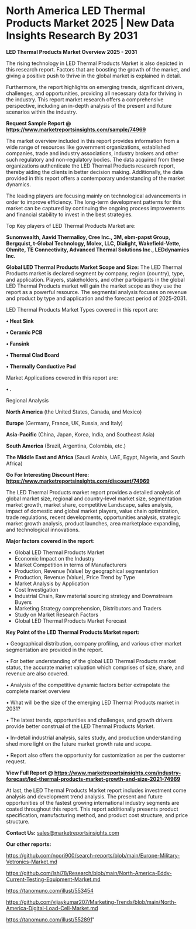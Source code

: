 # North America LED Thermal Products Market 2025 | New Data Insights Research By 2031

<Strong> LED Thermal Products Market Overview 2025 - 2031</strong>

The rising technology in LED Thermal Products Market is also depicted in this research report. Factors that are boosting the growth of the market, and giving a positive push to thrive in the global market is explained in detail.

Furthermore, the report highlights on emerging trends, significant drivers, challenges, and opportunities, providing all necessary data for thriving in the industry. This report market research offers a comprehensive perspective, including an in-depth analysis of the present and future scenarios within the industry.

<strong>Request Sample Report @ <a href=https://www.marketreportsinsights.com/sample/74969>https://www.marketreportsinsights.com/sample/74969</a></strong>

The market overview included in this report provides information from a wide range of resources like government organizations, established companies, trade and industry associations, industry brokers and other such regulatory and non-regulatory bodies. The data acquired from these organizations authenticate the LED Thermal Products research report, thereby aiding the clients in better decision making. Additionally, the data provided in this report offers a contemporary understanding of the market dynamics.

The leading players are focusing mainly on technological advancements in order to improve efficiency. The long-term development patterns for this market can be captured by continuing the ongoing process improvements and financial stability to invest in the best strategies.

Top Key players of LED Thermal Products Market are:

<strong>Sunonwealth, Aavid Thermalloy, Cree Inc., 3M, ebm-papst Group, Bergquist, t-Global Technology, Molex, LLC, Dialight, Wakefield-Vette, Ohmite, TE Connectivity, Advanced Thermal Solutions Inc., LEDdynamics Inc.</strong>

<strong><b>Global LED Thermal Products Market Scope and Size:</b></strong>
The LED Thermal Products market is declared segment by company, region (country), type, and application. Players, stakeholders, and other participants in the global LED Thermal Products market will gain the market scope as they use the report as a powerful resource. The segmental analysis focuses on revenue and product by type and application and the forecast period of 2025-2031.

LED Thermal Products Market Types covered in this report are:

<strong>• Heat Sink

• Ceramic PCB

• Fansink

• Thermal Clad Board

• Thermally Conductive Pad</strong>

Market Applications covered in this report are:

<strong>• .</strong> 

Regional Analysis

<strong>North America</strong> (the United States, Canada, and Mexico)

<strong>Europe</strong> (Germany, France, UK, Russia, and Italy)

<strong>Asia-Pacific</strong> (China, Japan, Korea, India, and Southeast Asia)

<strong>South America</strong> (Brazil, Argentina, Colombia, etc.)

<strong>The Middle East and Africa</strong> (Saudi Arabia, UAE, Egypt, Nigeria, and South Africa)

<strong>Go For Interesting Discount Here: <a href=https://www.marketreportsinsights.com/discount/74969>https://www.marketreportsinsights.com/discount/74969</a></strong>

The LED Thermal Products market report provides a detailed analysis of global market size, regional and country-level market size, segmentation market growth, market share, competitive Landscape, sales analysis, impact of domestic and global market players, value chain optimization, trade regulations, recent developments, opportunities analysis, strategic market growth analysis, product launches, area marketplace expanding, and technological innovations.

<strong><b>Major factors covered in the report:</b></strong>
<ul>
  <li>Global LED Thermal Products Market </li>
  <li>Economic Impact on the Industry</li>
  <li>Market Competition in terms of Manufacturers</li>
  <li>Production, Revenue (Value) by geographical segmentation</li>
  <li>Production, Revenue (Value), Price Trend by Type</li>
  <li>Market Analysis by Application</li>
  <li>Cost Investigation</li>
  <li>Industrial Chain, Raw material sourcing strategy and Downstream Buyers</li>
  <li>Marketing Strategy comprehension, Distributors and Traders</li>
  <li>Study on Market Research Factors</li>
  <li>Global LED Thermal Products Market Forecast</li>
</ul>

<strong><b>Key Point of the LED Thermal Products Market report:</b></strong>

• Geographical distribution, company profiling, and various other market segmentation are provided in the report.

• For better understanding of the global LED Thermal Products market status, the accurate market valuation which comprises of size, share, and revenue are also covered.

• Analysis of the competitive dynamic factors better extrapolate the complete market overview

• What will be the size of the emerging LED Thermal Products market in 2031?

• The latest trends, opportunities and challenges, and growth drivers provide better construal of the LED Thermal Products Market.

• In-detail industrial analysis, sales study, and production understanding shed more light on the future market growth rate and scope.

• Report also offers the opportunity for customization as per the customer request.

<strong><b>View Full Report @ <a href=https://www.marketreportsinsights.com/industry-forecast/led-thermal-products-market-growth-and-size-2021-74969>https://www.marketreportsinsights.com/industry-forecast/led-thermal-products-market-growth-and-size-2021-74969</a></b></strong>


At last, the LED Thermal Products Market report includes investment come analysis and development trend analysis. The present and future opportunities of the fastest growing international industry segments are coated throughout this report. This report additionally presents product specification, manufacturing method, and product cost structure, and price structure.

<strong>Contact Us:</strong>
sales@marketreportsinsights.com

<strong>Our other reports:</strong>

<a href=https://github.com/noori900/search-reports/blob/main/Europe-Military-Vetronics-Market.md>https://github.com/noori900/search-reports/blob/main/Europe-Military-Vetronics-Market.md</a>

<a href=https://github.com/Ishi78/Research/blob/main/North-America-Eddy-Current-Testing-Equipment-Market.md>https://github.com/Ishi78/Research/blob/main/North-America-Eddy-Current-Testing-Equipment-Market.md</a>

<a href=https://tanomuno.com/illust/553454>https://tanomuno.com/illust/553454</a>

<a href=https://github.com/vijaykumar207/Marketing-Trends/blob/main/North-America-Digital-Load-Cell-Market.md>https://github.com/vijaykumar207/Marketing-Trends/blob/main/North-America-Digital-Load-Cell-Market.md</a>

<a href=https://tanomuno.com/illust/552891>https://tanomuno.com/illust/552891</a>"
